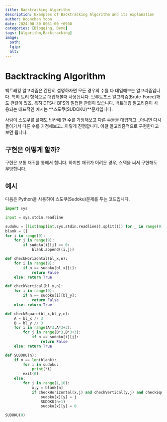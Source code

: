 ```yaml
---
title: Backtracking Algorithm
description: Examples of Backtracking Algorithm and its explanation
author: Hoonchan Yoon
date: 2024-08-30 0031:00 +0930
categories: [Blogging, Demo]
tags: [Algorithm,Backtracking]
image:
  path: 
  lqip: 
  alt: 
---
```


# Backtracking Algorithm

백트래킹 알고리즘은 간단히 설명하자면 모든 경우의 수를 다 대입해보는 알고리즘입니다. 특히 트리 형식으로 대입해볼때 사용됩니다. 브루트포스 알고리즘(Brute-Force)과도 관련이 있죠. 특히 DFS나 BFS와 밀접한 관련이 있습니다. 백트래킹 알고리즘이 사용되는 대표적인 예시는 **스도쿠(SUDOKU)**문제입니다. 

사람이 스도쿠를 풀때도 빈칸에 한 수를 가정해보고 다른 수들을 대입하고...아니면 다시 돌아가서 다른 수를 가정해보고...이렇게 진행합니다. 이걸 알고리즘적으로 구현한다고 보면 됩니다. 

## 구현은 어떻게 할까?

구현은 보통 재귀를 통해서 합니다. 하지만 재귀가 어려운 경우, 스택을 써서 구현해도 무방합니다.

## 예시

다음은 Python을 사용하여 스도쿠(Sudoku)문제를 푸는 코드입니다.

```python
import sys

input = sys.stdin.readline

sudoku = [list(map(int,sys.stdin.readline().split())) for _ in range(9)]
blank = []
for i in range(9):
    for j in range(9):
        if sudoku[i][j] == 0:
            blank.append((i,j))

def checkHorizontal(bl_x,n):
    for i in range(9):
        if n == sudoku[bl_x][i]:
            return False
    else: return True

def checkVertical(bl_y,n):
    for i in range(9):
        if n == sudoku[i][bl_y]:
            return False
    else: return True

def checkSquare(bl_x,bl_y,n):
    A = bl_x // 3
    B = bl_y // 3
    for i in range(A*3,A*3+3):
        for j in range(B*3,B*3+3):
            if n == sudoku[i][j]:
                return False
    else: return True

def SUDOKU(n):
    if n == len(blank):
        for i in sudoku:
            print(*i)
        exit(0)
    else:
        for j in range(1,10):
            x,y = blank[n]
            if checkHorizontal(x,j) and checkVertical(y,j) and checkSquare(x,y,j):
                sudoku[x][y] = j
                SUDOKU(n+1)
                sudoku[x][y] = 0

SUDOKU(0)
```